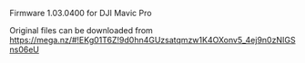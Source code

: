 Firmware 1.03.0400 for DJI Mavic Pro


Original files can be downloaded from https://mega.nz/#!EKg01T6Z!9d0hn4GUzsatqmzw1K4OXonv5_4ej9n0zNIGSns06eU